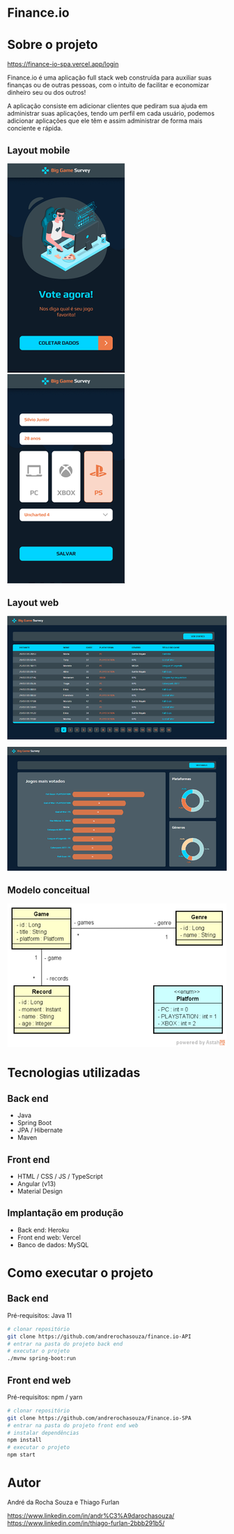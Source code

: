 # Finance.io

# Sobre o projeto

https://finance-io-spa.vercel.app/login

Finance.io é uma aplicação full stack web construída para auxiliar suas finanças ou de outras pessoas, com o intuito de facilitar e economizar dinheiro seu ou dos outros!

A aplicação consiste em adicionar clientes que pediram sua ajuda em administrar suas aplicações, tendo um perfil em cada usuário, podemos adicionar aplicações que ele têm e assim administrar de forma mais conciente e rápida.

## Layout mobile
![Mobile 1](https://github.com/acenelio/assets/raw/main/sds1/mobile1.png) ![Mobile 2](https://github.com/acenelio/assets/raw/main/sds1/mobile2.png)

## Layout web
![Web 1](https://github.com/acenelio/assets/raw/main/sds1/web1.png)

![Web 2](https://github.com/acenelio/assets/raw/main/sds1/web2.png)

## Modelo conceitual
![Modelo Conceitual](https://github.com/acenelio/assets/raw/main/sds1/modelo-conceitual.png)

# Tecnologias utilizadas
## Back end
- Java
- Spring Boot
- JPA / Hibernate
- Maven
## Front end
- HTML / CSS / JS / TypeScript
- Angular (v13)
- Material Design
## Implantação em produção
- Back end: Heroku
- Front end web: Vercel
- Banco de dados: MySQL

# Como executar o projeto

## Back end
Pré-requisitos: Java 11

```bash
# clonar repositório
git clone https://github.com/andrerochasouza/finance.io-API
# entrar na pasta do projeto back end
# executar o projeto
./mvnw spring-boot:run
```

## Front end web
Pré-requisitos: npm / yarn

```bash
# clonar repositório
git clone https://github.com/andrerochasouza/Finance.io-SPA
# entrar na pasta do projeto front end web
# instalar dependências
npm install
# executar o projeto
npm start
```

# Autor

André da Rocha Souza e Thiago Furlan

https://www.linkedin.com/in/andr%C3%A9darochasouza/
https://www.linkedin.com/in/thiago-furlan-2bbb291b5/
